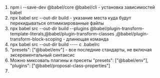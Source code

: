 1. npm i --save-dev @babel/core @babel/cli - установка зависимостей babel
2. npx babel src --out-dir build - указание места куда будут перекидываться оптимизированные файлы
3. npx babel src --out-dir build --plugins @babel/plugin-transform-template-literals,@babel/plugin-transform-classes 
,@babel/plugin-transform-block-scoping - длинющая команда
4. npx babel src --out-dir build ---- с .babelrc
5. "presets": ["@babel/env"] - все последние стандарты, не включая эксерементальный синтаксис
6. Можно миксовать плагины и пресеты
    "presets": ["@babel/env"],
    "plugins": ["@babel/proposal-class-properties"]
7. 
